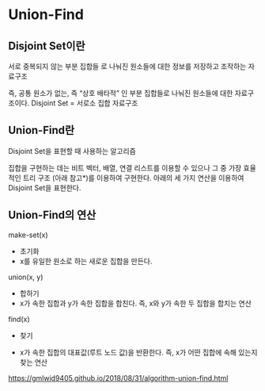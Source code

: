 # Union-Find

## Disjoint Set이란
서로 중복되지 않는 부분 집합들 로 나눠진 원소들에 대한 정보를 저장하고 조작하는 자료구조

즉, 공통 원소가 없는, 즉 “상호 배타적” 인 부분 집합들로 나눠진 원소들에 대한 자료구조이다.
Disjoint Set = 서로소 집합 자료구조



## Union-Find란

Disjoint Set을 표현할 때 사용하는 알고리즘

집합을 구현하는 데는 비트 벡터, 배열, 연결 리스트를 이용할 수 있으나 그 중 가장 효율적인 트리 구조 (아래 참고*)를 이용하여 구현한다.
아래의 세 가지 연산을 이용하여 Disjoint Set을 표현한다.

## Union-Find의 연산
make-set(x)

- 초기화
- x를 유일한 원소로 하는 새로운 집합을 만든다.

union(x, y)

- 합하기
- x가 속한 집합과 y가 속한 집합을 합친다. 즉, x와 y가 속한 두 집합을 합치는 연산

find(x)

- 찾기

- x가 속한 집합의 대표값(루트 노드 값)을 반환한다. 즉, x가 어떤 집합에 속해 있는지 찾는 연산

  

https://gmlwjd9405.github.io/2018/08/31/algorithm-union-find.html

